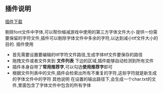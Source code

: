 ## 插件说明
[插件下载](http://store.cocos.com/stuff/show/178910.html)

剔除font文件中字体,可以帮你缩减游戏中使用的第三方字体文件大小
提供一份需要保留的字符文件,插件可以剔除字体文件中多余的字符,以达到减小ttf文件大小的目的. 
插件使用
- 首先需要设置要编辑的ttf字符文件路径,生成字体ttf文件要保存的路径
- 拖拽文件或者文件夹到 **文件列表** 下边的区域,插件能够自动检测到所有文件
- 插件本身自带了**常用推荐字**,可以勾选**使用推荐字**即可
- 根据文件列表中的文件,插件会检索出所有不重复的字符,这些字符就是新生成的字体文件中的字符
其他说明
在设置的输出路径下,会生成一个char.txt的文件,里面包含了字体文件中包含的所有字体